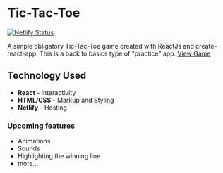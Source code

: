 # Tic-Tac-Toe

[![Netlify Status](https://api.netlify.com/api/v1/badges/a31adc4c-ccb1-48aa-bc84-5fad25a548f5/deploy-status)](https://app.netlify.com/sites/rttt/deploys)

A simple obligatory Tic-Tac-Toe game created with ReactJs and create-react-app. This is a back to basics type of "practice" app.
[View Game](https://rttt.netlify.com)

## Technology Used

- **React** - Interactivity
- **HTML/CSS** - Markup and Styling
- **Netlify** - Hosting

### Upcoming features

- Animations
- Sounds
- Highlighting the winning line
- more...
